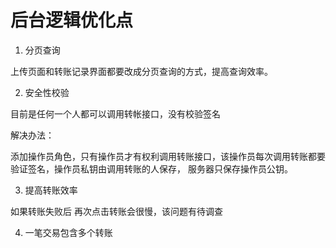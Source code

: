 # 后台逻辑优化点

1. 分页查询

上传页面和转账记录界面都要改成分页查询的方式，提高查询效率。

2. 安全性校验

目前是任何一个人都可以调用转帐接口，没有校验签名

解决办法：

添加操作员角色，只有操作员才有权利调用转账接口，该操作员每次调用转账都要验证签名，操作员私钥由调用转账的人保存，
服务器只保存操作员公钥。

3. 提高转账效率

如果转账失败后  再次点击转账会很慢，该问题有待调查

4. 一笔交易包含多个转账